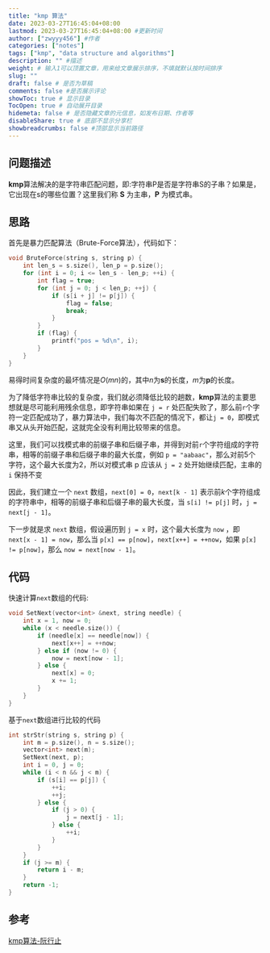 ```yaml
---
title: "kmp 算法"
date: 2023-03-27T16:45:04+08:00
lastmod: 2023-03-27T16:45:04+08:00 #更新时间
author: ["zwyyy456"] #作者
categories: ["notes"]
tags: ["kmp", "data structure and algorithms"]
description: "" #描述
weight: # 输入1可以顶置文章，用来给文章展示排序，不填就默认按时间排序
slug: ""
draft: false # 是否为草稿
comments: false #是否展示评论
showToc: true # 显示目录
TocOpen: true # 自动展开目录
hidemeta: false # 是否隐藏文章的元信息，如发布日期、作者等
disableShare: true # 底部不显示分享栏
showbreadcrumbs: false #顶部显示当前路径
---
```

## 问题描述
**kmp**算法解决的是字符串匹配问题，即:字符串P是否是字符串S的子串？如果是，它出现在s的哪些位置？这里我们称 **S** 为主串，**P** 为模式串。

## 思路
首先是暴力匹配算法（Brute-Force算法），代码如下：
```cpp
void BruteForce(string s, string p) {
    int len_s = s.size(), len_p = p.size();
    for (int i = 0; i <= len_s - len_p; ++i) {
        int flag = true;
        for (int j = 0; j < len_p; ++j) {
            if (s[i + j] != p[j]) {
                flag = false;
                break;
            }
        }
        if (flag) {
            printf("pos = %d\n", i);
        }
    }
}
```

易得时间复杂度的最坏情况是$O(mn)$的，其中$n$为**s**的长度，$m$为**p**的长度。

为了降低字符串比较的复杂度，我们就必须降低比较的趟数，**kmp**算法的主要思想就是尽可能利用残余信息，即字符串如果在 `j = r` 处匹配失败了，那么前`r`个字符一定匹配成功了，暴力算法中，我们每次不匹配的情况下，都让`j = 0`，即模式串又从头开始匹配，这就完全没有利用比较带来的信息。

这里，我们可以找模式串的前缀子串和后缀子串，并得到对前`r`个字符组成的字符串，相等的前缀子串和后缀子串的最大长度，例如 `p = "aabaac"`，那么对前$5$个字符，这个最大长度为2，所以对模式串 p 应该从 `j = 2` 处开始继续匹配，主串的 `i` 保持不变

因此，我们建立一个 `next` 数组，`next[0] = 0`，`next[k - 1]` 表示前$k$个字符组成的字符串中，相等的前缀子串和后缀子串的最大长度，当 `s[i] != p[j]` 时，`j = next[j - 1]`。

下一步就是求 `next` 数组，假设遍历到 `j = x` 时，这个最大长度为 `now` ，即 `next[x - 1] = now`，那么当 `p[x] == p[now]`，`next[x++] = ++now`，如果 `p[x] != p[now]`，那么 `now = next[now - 1]`。


## 代码
快速计算`next`数组的代码:
```cpp
void SetNext(vector<int> &next, string needle) {
    int x = 1, now = 0;
    while (x < needle.size()) {
        if (needle[x] == needle[now]) {
            next[x++] = ++now;
        } else if (now != 0) {
            now = next[now - 1];
        } else {
            next[x] = 0;
            x += 1;
        }
    }
}
```

基于`next`数组进行比较的代码
```cpp
int strStr(string s, string p) {
    int m = p.size(), n = s.size();
    vector<int> next(m);
    SetNext(next, p);
    int i = 0, j = 0;
    while (i < n && j < m) {
        if (s[i] == p[j]) {
            ++i;
            ++j;
        } else {
            if (j > 0) {
                j = next[j - 1];
            } else {
                ++i;
            }
        }
    }
    if (j >= m) {
        return i - m;
    }
    return -1;
}
```

## 参考
[kmp算法-阮行止](https://www.zhihu.com/question/21923021/answer/1032665486)

